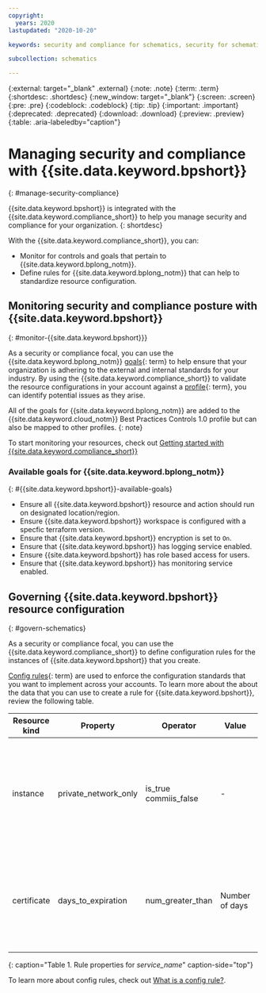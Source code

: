 ```yaml
---
copyright:
  years: 2020
lastupdated: "2020-10-20"

keywords: security and compliance for schematics, security for schematics, compliance for schematics,

subcollection: schematics

---
```


{:external: target="_blank" .external}
{:note: .note}
{:term: .term}
{:shortdesc: .shortdesc}
{:new_window: target="_blank"}
{:screen: .screen}
{:pre: .pre}
{:codeblock: .codeblock}
{:tip: .tip}
{:important: .important}
{:deprecated: .deprecated}
{:download: .download}
{:preview: .preview}
{:table: .aria-labeledby="caption"}


# Managing security and compliance with {{site.data.keyword.bpshort}}
{: #manage-security-compliance}

{{site.data.keyword.bpshort}} is integrated with the {{site.data.keyword.compliance_short}} to help you manage security and compliance for your organization.
{: shortdesc}

With the {{site.data.keyword.compliance_short}}, you can:

* Monitor for controls and goals that pertain to {{site.data.keyword.bplong_notm}}.
* Define rules for {{site.data.keyword.bplong_notm}} that can help to standardize resource configuration.


## Monitoring security and compliance posture with {{site.data.keyword.bpshort}}
{: #monitor-{{site.data.keyword.bpshort}}}

As a security or compliance focal, you can use the {{site.data.keyword.bplong_notm}} [goals](#x2117978){: term} to help ensure that your organization is adhering to the external and internal standards for your industry. By using the {{site.data.keyword.compliance_short}} to validate the resource configurations in your account against a [profile](#x2034950){: term}, you can identify potential issues as they arise.

All of the goals for {{site.data.keyword.bplong_notm}} are added to the {{site.data.keyword.cloud_notm}} Best Practices Controls 1.0 profile but can also be mapped to other profiles.
{: note}

To start monitoring your resources, check out [Getting started with {{site.data.keyword.compliance_short}}](/docs/security-compliance?topic-security-compliance-getting-started)

### Available goals for {{site.data.keyword.bplong_notm}}
{: #{{site.data.keyword.bpshort}}-available-goals}

* Ensure all {{site.data.keyword.bpshort}} resource and action should run on designated location/region.
* Ensure {{site.data.keyword.bpshort}} workspace is configured with a specfic terraform version.
* Ensure that {{site.data.keyword.bpshort}} encryption is set to `On`.
* Ensure that {{site.data.keyword.bpshort}} has logging service enabled.
* Ensure {{site.data.keyword.bpshort}} has role based access for users.
* Ensure that {{site.data.keyword.bpshort}} has monitoring service enabled.

## Governing {{site.data.keyword.bpshort}} resource configuration
{: #govern-schematics}

As a security or compliance focal, you can use the {{site.data.keyword.compliance_short}} to define configuration rules for the instances of {{site.data.keyword.bpshort}} that you create.

[Config rules](#x3084914){: term} are used to enforce the configuration standards that you want to implement across your accounts. To learn more about the about the data that you can use to create a rule for {{site.data.keyword.bpshort}}, review the following table.

| Resource kind | Property | Operator | Value | Description |
|---------------|----------|---------------|-------|-------------|
| instance | private_network_only | is_true <br> commiis_false | - | Indicates whether access to a Certificate Manager instance is allowed only through a private network. |
| certificate | days_to_expiration | num_greater_than | Number of days| Checks whether the number of days before a certificate expires is greater than the specified value.|
{: caption="Table 1. Rule properties for *service_name*" caption-side="top"}

To learn more about config rules, check out [What is a config rule?](/docs/security-compliance?topic=security-compliance-what-is-rule).
